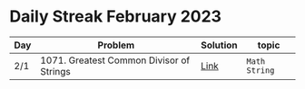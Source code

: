 # Daily Streak February 2023

|Day|Problem|Solution|topic|
|---|-------|--------|-----|
|2/1|1071. Greatest Common Divisor of Strings|[Link](https://leetcode.com/problems/greatest-common-divisor-of-strings/)|`Math` `String`|
